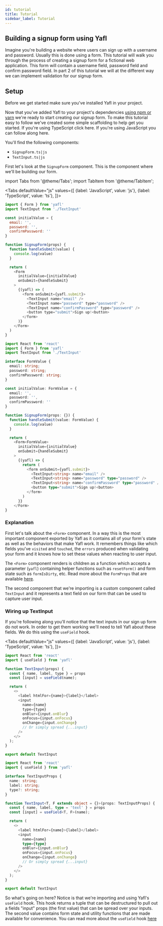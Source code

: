 ```yaml
---
id: tutorial
title: Tutorial
sidebar_label: Tutorial
---
```


## Building a signup form using Yafl

Imagine you're building a website where users can sign up with a username and password. Usually this is done using a form. This tutorial will walk you through the process of creating a signup form for a fictional web application. This form will contain a username field, password field and confirm password field. In part 2 of this tutorial we will at the different way we can implement validation for our signup form.


## Setup

Before we get started make sure you've installed Yafl in your project.

Now that you've added Yafl to your project's dependencies [using npm or yarn](./overview#installation) we're ready to start creating our signup form. To make this tutorial easy to follow we've created some simple scaffolding to help get you started. If you're using TypeScript click here. If you're using JavaScript you can follow along here.

You'll find the following components:

* `SignupForm.ts|js`
* `TextInput.ts|js`

First let's look at the `SignupForm` component. This is the component where we'll be building our form.


import Tabs from '@theme/Tabs';
import TabItem from '@theme/TabItem';

<Tabs
  defaultValue="js"
  values={[
    {label: 'JavaScript', value: 'js'},
    {label: 'TypeScript', value: 'ts'},
  ]}>
 <TabItem value="js">

```js title="/src/SignupForm.js"
import { Form } from 'yafl'
import TextInput from './TextInput'

const initialValue = {
  email: '',
  password: '',
  confirmPassword: ''
}

function SignupForm(props) {
  function handleSubmit(value) {
    console.log(value)
  }

  return (
    <Form
      initialValue={initialValue} 
      onSubmit={handleSubmit}
    >
      {(yafl) => (
        <form onSubmit={yafl.submit}>
          <TextInput name="email" />
          <TextInput name="password" type="password" />
          <TextInput name="confirmPassword" type="password" />
          <button type="submit">Sign up!<button>
        </form>
      )}
    </Form>
  )
}

```

</TabItem>
<TabItem value="ts">

```ts title="/src/SignupForm.tsx"
import React from 'react'
import { Form } from 'yafl'
import TextInput from './TextInput'

interface FormValue {
  email: string;
  password: string;
  confirmPassword: string;
}

const initialValue: FormValue = {
  email: '',
  password: '',
  confirmPassword: ''
}

function SignupForm(props: {}) {
  function handleSubmit(value: FormValue) {
    console.log(value)
  }

  return (
    <Form<FormValue> 
      initialValue={initialValue} 
      onSubmit={handleSubmit}
    >
      {(yafl) => {
        return (
          <form onSubmit={yafl.submit}>
            <TextInput<string> name="email" />
            <TextInput<string> name="password" type="password" />
            <TextInput<string> name="confirmPassword" type="password" />
            <button type="submit">Sign up!<button>
          </form>
        )
      }}
    </Form>
}
```

</TabItem>
</Tabs>


### Explanation

First let's talk about the `<Form>` component. In a way this is the most important component exported by Yafl as it contains all of your form's state as well as the behaviors that make Yafl work. It remembers things like which fields you've `visited` and `touched`, the `errors` produced when validating your form and it knows how to set these values when reacting to user input.

The `<Form>` component renders is children as a function which accepts a parameter (`yafl`) containing helper functions such as `resetForm()` and form state such as `formIsDirty`, etc. Read more about the `FormProps` that are available [here](./form#form-props).

The second component that we're importing is a custom component called `TextInput` and it represents a text field on our form that can be used to capture user input.


### Wiring up TextInput

If you're following along you'll notice that the text inputs in our sign up form do not work. In order to get them working we'll need to tell Yafl about these fields. We do this using the `useField` hook.

<Tabs
  defaultValue="js"
  values={[
    {label: 'JavaScript', value: 'js'},
    {label: 'TypeScript', value: 'ts'},
  ]}>
 <TabItem value="js">

```js title="/src/TextInput.js"
import React from 'react'
import { useField } from 'yafl'

function TextInput(props) {
  const { name, label, type } = props
  const [input] = useField(name);

  return (
    <>
      <label htmlFor={name}>{label}</label>
      <input 
        name={name}
        type={type}
        onBlur={input.onBlur}
        onFocus={input.onFocus}
        onChange={input.onChange}
        // Or simply spread {...input}
      />
    </>
  );
}

export default TextInput

```

</TabItem>
<TabItem value="ts">

```ts title="/src/TextInput.tsx"
import React from 'react'
import { useField } from 'yafl'

interface TextInputProps {
  name: string;
  label: string;
  type?: string;
}

function TextInput<T, F extends object = {}>(props: TextInputProps) {
  const { name, label, type = 'text' } = props
  const [input] = useField<T, F>(name);

  return (
    <>
      <label htmlFor={name}>{label}</label>
      <input
        name={name}
        type={type}
        onBlur={input.onBlur}
        onFocus={input.onFocus}
        onChange={input.onChange}
        // Or simply spread {...input}
      />
    </>
  );
}

export default TextInput
```

</TabItem>
</Tabs>

So what's going on here? Notice is that we're importing and using Yafl's `useField` hook. This hook returns a tuple that can be destructured to pull out a fields "input" props (the first value) that can be spread over your inputs. The second value contains form state and utility functions that are made available for convenience. You can read more about the `useField` hook [here](./usefield) 